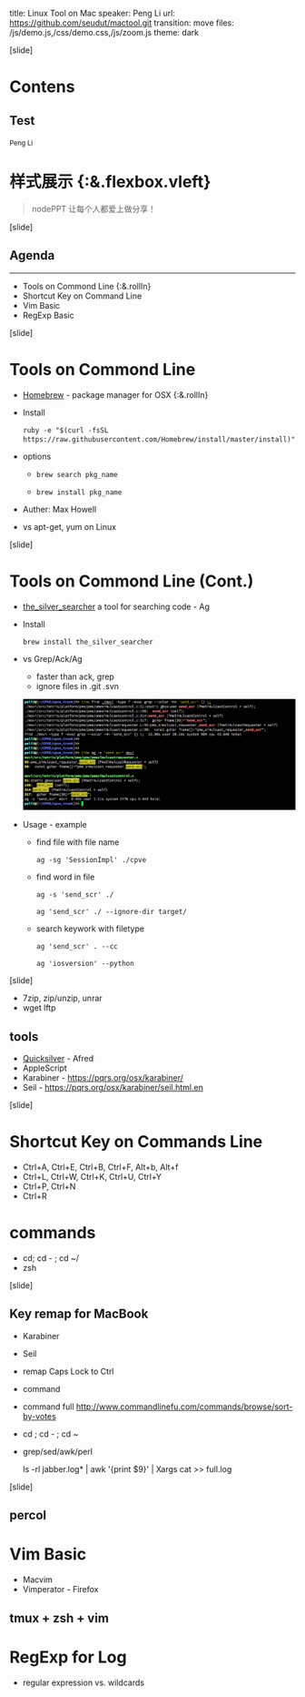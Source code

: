 title: Linux Tool on Mac
speaker: Peng Li
url: https://github.com/seudut/mactool.git
transition: move
files: /js/demo.js,/css/demo.css,/js/zoom.js
theme: dark
<!-- 
这些都不是我自己的，都是从网上别人开发的工具，都是开源，免费的
Powered By nodePPT [](https://github.com/ksky521/nodePPT)
-->

[slide]
# Contens
## Test
<small> Peng Li </small>

# 样式展示 {:&.flexbox.vleft}
> nodePPT 让每个人都爱上做分享！

[slide]
## Agenda
---
* Tools on Commond Line {:&.rollIn}
* Shortcut Key on Command Line
* Vim Basic
* RegExp Basic

[slide]

# Tools on Commond Line
* [Homebrew](http://brew.sh/) - package manager for OSX {:&.rollIn}
 * Install

    <pre><code class="ruby">ruby -e "$(curl -fsSL https://raw.githubusercontent.com/Homebrew/install/master/install)"</code></pre>
 
 * options
   * <pre><code class="ruby">brew search pkg_name</code></pre> 
   * <pre><code class="ruby">brew install pkg_name</code></pre> 

 * Auther: Max Howell 
 * vs apt-get, yum on Linux

[slide]

# Tools on Commond Line (Cont.)
<!-- * [the\_silver\_searcher](http://geoff.greer.fm/ag/) a tool for searching code - Ag {:&.rollIn}-->
* [the\_silver\_searcher](http://geoff.greer.fm/ag/) a tool for searching code - Ag

 * Install

     <pre><code class="ruby">brew install the_silver_searcher</code></pre>

 * vs Grep/Ack/Ag
   * faster than ack, grep
   * ignore files in .git .svn

   ![Alt text](/ag_grep.png)


 * Usage - example
    * find file with file name 
      <pre><code class="bash">ag -sg 'SessionImpl' ./cpve</code></pre>
    * find word in file
      <pre><code class="bash">ag -s 'send_scr' ./</code></pre>
      <pre><code class="bash">ag 'send_scr' ./ --ignore-dir target/</code></pre>
    * search keywork with filetype
      <pre><code class="bash">ag 'send_scr' . --cc</code></pre>
      <pre><code class="bash">ag 'iosversion' --python </code></pre>


[slide]

* 7zip, zip/unzip, unrar
* wget lftp
## tools
* [Quicksilver](http://qsapp.com/)  - Afred
 * AppleScript
* Karabiner - <https://pqrs.org/osx/karabiner/>
* Seil - <https://pqrs.org/osx/karabiner/seil.html.en>

[slide]

# Shortcut Key on Commands Line
* Ctrl+A, Ctrl+E, Ctrl+B, Ctrl+F, Alt+b, Alt+f
* Ctrl+L, Ctrl+W, Ctrl+K, Ctrl+U, Ctrl+Y
* Ctrl+P, Ctrl+N
* Ctrl+R 

# commands
* cd; cd - ; cd ~/
* zsh 

[slide]
## Key remap for MacBook
* Karabiner
* Seil
* remap Caps Lock to Ctrl
* command 
 *  command full
<http://www.commandlinefu.com/commands/browse/sort-by-votes>
 * cd ; cd - ; cd ~
 * grep/sed/awk/perl

    ls -rl jabber.log*  | awk '{print $9}' | Xargs cat >> full.log

[slide]
## percol

# Vim Basic
* Macvim
* Vimperator - Firefox

## tmux + zsh + vim

# RegExp for Log 
* regular expression vs. wildcards
